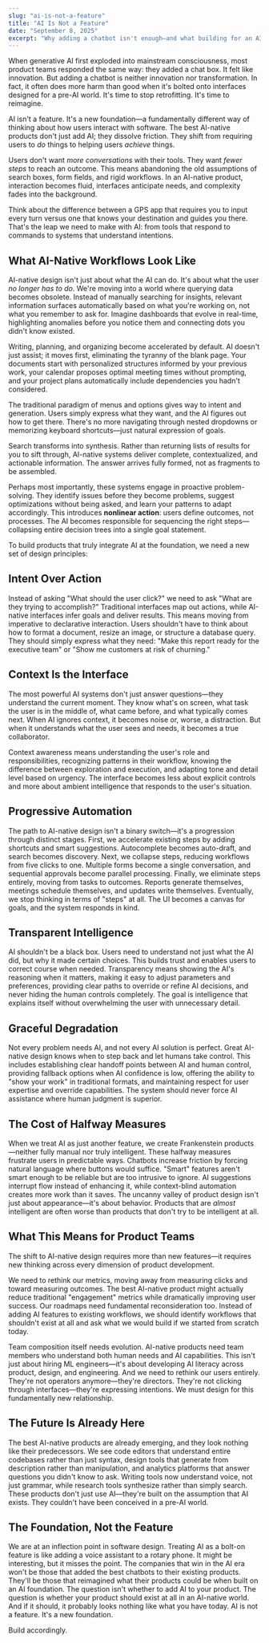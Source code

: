 ```yaml
---
slug: "ai-is-not-a-feature"
title: "AI Is Not a Feature"
date: "September 8, 2025"
excerpt: "Why adding a chatbot isn't enough—and what building for an AI-native future really means."
---
```


When generative AI first exploded into mainstream consciousness, most product teams responded the same way: they added a chat box. It felt like innovation. But adding a chatbot is neither innovation nor transformation. In fact, it often does more harm than good when it's bolted onto interfaces designed for a pre-AI world. It's time to stop retrofitting. It's time to reimagine.

AI isn't a feature. It's a new foundation—a fundamentally different way of thinking about how users interact with software. The best AI-native products don't just add AI; they dissolve friction. They shift from requiring users to *do* things to helping users *achieve* things.

Users don't want *more conversations* with their tools. They want *fewer steps* to reach an outcome. This means abandoning the old assumptions of search boxes, form fields, and rigid workflows. In an AI-native product, interaction becomes fluid, interfaces anticipate needs, and complexity fades into the background.

Think about the difference between a GPS app that requires you to input every turn versus one that knows your destination and guides you there. That's the leap we need to make with AI: from tools that respond to commands to systems that understand intentions.

## What AI-Native Workflows Look Like

AI-native design isn't just about what the AI can do. It's about what the user *no longer has to do*. We're moving into a world where querying data becomes obsolete. Instead of manually searching for insights, relevant information surfaces automatically based on what you're working on, not what you remember to ask for. Imagine dashboards that evolve in real-time, highlighting anomalies before you notice them and connecting dots you didn't know existed.

Writing, planning, and organizing become accelerated by default. AI doesn't just assist; it moves first, eliminating the tyranny of the blank page. Your documents start with personalized structures informed by your previous work, your calendar proposes optimal meeting times without prompting, and your project plans automatically include dependencies you hadn't considered.

The traditional paradigm of menus and options gives way to intent and generation. Users simply express what they want, and the AI figures out how to get there. There's no more navigating through nested dropdowns or memorizing keyboard shortcuts—just natural expression of goals.

Search transforms into synthesis. Rather than returning lists of results for you to sift through, AI-native systems deliver complete, contextualized, and actionable information. The answer arrives fully formed, not as fragments to be assembled.

Perhaps most importantly, these systems engage in proactive problem-solving. They identify issues before they become problems, suggest optimizations without being asked, and learn your patterns to adapt accordingly. This introduces **nonlinear action**: users define outcomes, not processes. The AI becomes responsible for sequencing the right steps—collapsing entire decision trees into a single goal statement.

To build products that truly integrate AI at the foundation, we need a new set of design principles:

## Intent Over Action

Instead of asking "What should the user click?" we need to ask "What are they trying to accomplish?" Traditional interfaces map out actions, while AI-native interfaces infer goals and deliver results. This means moving from imperative to declarative interaction. Users shouldn't have to think about how to format a document, resize an image, or structure a database query. They should simply express what they need: "Make this report ready for the executive team" or "Show me customers at risk of churning."

## Context Is the Interface

The most powerful AI systems don't just answer questions—they understand the current moment. They know what's on screen, what task the user is in the middle of, what came before, and what typically comes next. When AI ignores context, it becomes noise or, worse, a distraction. But when it understands what the user sees and needs, it becomes a true collaborator.

Context awareness means understanding the user's role and responsibilities, recognizing patterns in their workflow, knowing the difference between exploration and execution, and adapting tone and detail level based on urgency. The interface becomes less about explicit controls and more about ambient intelligence that responds to the user's situation.

## Progressive Automation

The path to AI-native design isn't a binary switch—it's a progression through distinct stages. First, we accelerate existing steps by adding shortcuts and smart suggestions. Autocomplete becomes auto-draft, and search becomes discovery. Next, we collapse steps, reducing workflows from five clicks to one. Multiple forms become a single conversation, and sequential approvals become parallel processing. Finally, we eliminate steps entirely, moving from tasks to outcomes. Reports generate themselves, meetings schedule themselves, and updates write themselves. Eventually, we stop thinking in terms of "steps" at all. The UI becomes a canvas for goals, and the system responds in kind.

## Transparent Intelligence

AI shouldn't be a black box. Users need to understand not just what the AI did, but why it made certain choices. This builds trust and enables users to correct course when needed. Transparency means showing the AI's reasoning when it matters, making it easy to adjust parameters and preferences, providing clear paths to override or refine AI decisions, and never hiding the human controls completely. The goal is intelligence that explains itself without overwhelming the user with unnecessary detail.

## Graceful Degradation

Not every problem needs AI, and not every AI solution is perfect. Great AI-native design knows when to step back and let humans take control. This includes establishing clear handoff points between AI and human control, providing fallback options when AI confidence is low, offering the ability to "show your work" in traditional formats, and maintaining respect for user expertise and override capabilities. The system should never force AI assistance where human judgment is superior.

## The Cost of Halfway Measures

When we treat AI as just another feature, we create Frankenstein products—neither fully manual nor truly intelligent. These halfway measures frustrate users in predictable ways. Chatbots increase friction by forcing natural language where buttons would suffice. "Smart" features aren't smart enough to be reliable but are too intrusive to ignore. AI suggestions interrupt flow instead of enhancing it, while context-blind automation creates more work than it saves. The uncanny valley of product design isn't just about appearance—it's about behavior. Products that are *almost* intelligent are often worse than products that don't try to be intelligent at all.

## What This Means for Product Teams

The shift to AI-native design requires more than new features—it requires new thinking across every dimension of product development.

We need to rethink our metrics, moving away from measuring clicks and toward measuring outcomes. The best AI-native product might actually reduce traditional "engagement" metrics while dramatically improving user success. Our roadmaps need fundamental reconsideration too. Instead of adding AI features to existing workflows, we should identify workflows that shouldn't exist at all and ask what we would build if we started from scratch today.

Team composition itself needs evolution. AI-native products need team members who understand both human needs and AI capabilities. This isn't just about hiring ML engineers—it's about developing AI literacy across product, design, and engineering. And we need to rethink our users entirely. They're not operators anymore—they're directors. They're not clicking through interfaces—they're expressing intentions. We must design for this fundamentally new relationship.

## The Future Is Already Here

The best AI-native products are already emerging, and they look nothing like their predecessors. We see code editors that understand entire codebases rather than just syntax, design tools that generate from description rather than manipulation, and analytics platforms that answer questions you didn't know to ask. Writing tools now understand voice, not just grammar, while research tools synthesize rather than simply search. These products don't just use AI—they're built on the assumption that AI exists. They couldn't have been conceived in a pre-AI world.

## The Foundation, Not the Feature

We are at an inflection point in software design. Treating AI as a bolt-on feature is like adding a voice assistant to a rotary phone. It might be interesting, but it misses the point. The companies that win in the AI era won't be those that added the best chatbots to their existing products. They'll be those that reimagined what their products could be when built on an AI foundation. The question isn't whether to add AI to your product. The question is whether your product should exist at all in an AI-native world. And if it should, it probably looks nothing like what you have today. AI is not a feature. It's a new foundation.

Build accordingly.